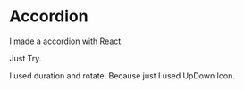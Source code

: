 # Accordion

I made a accordion with React.

Just Try.

I used duration and rotate. Because just I used UpDown Icon.
